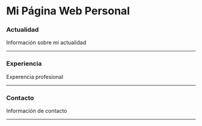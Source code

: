 # Mi Página Web Personal
### Actualidad
Información sobre mi actualidad

------------


### Experiencia
Experencia profesional

------------


### Contacto
Información de contacto

------------

